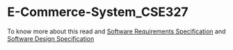 # E-Commerce-System_CSE327

To know more about this read and [Software Requirements Specification](https://github.com/marufzaman/E-Commerce-System-with-ChatBot_CSE327/blob/master/srs.md) and [Software Design Specification](https://github.com/marufzaman/E-Commerce-System-with-ChatBot_CSE327/blob/master/sds.md)